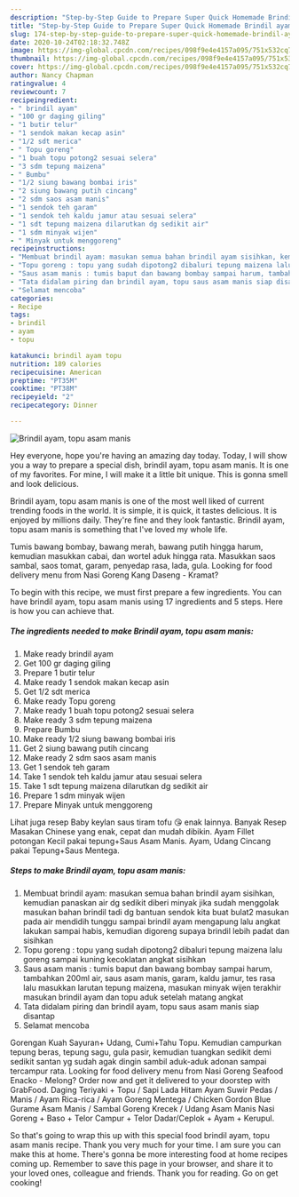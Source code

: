 ```yaml
---
description: "Step-by-Step Guide to Prepare Super Quick Homemade Brindil ayam, topu asam manis"
title: "Step-by-Step Guide to Prepare Super Quick Homemade Brindil ayam, topu asam manis"
slug: 174-step-by-step-guide-to-prepare-super-quick-homemade-brindil-ayam-topu-asam-manis
date: 2020-10-24T02:18:32.748Z
image: https://img-global.cpcdn.com/recipes/098f9e4e4157a095/751x532cq70/brindil-ayam-topu-asam-manis-foto-resep-utama.jpg
thumbnail: https://img-global.cpcdn.com/recipes/098f9e4e4157a095/751x532cq70/brindil-ayam-topu-asam-manis-foto-resep-utama.jpg
cover: https://img-global.cpcdn.com/recipes/098f9e4e4157a095/751x532cq70/brindil-ayam-topu-asam-manis-foto-resep-utama.jpg
author: Nancy Chapman
ratingvalue: 4
reviewcount: 7
recipeingredient:
- " brindil ayam"
- "100 gr daging giling"
- "1 butir telur"
- "1 sendok makan kecap asin"
- "1/2 sdt merica"
- " Topu goreng"
- "1 buah topu potong2 sesuai selera"
- "3 sdm tepung maizena"
- " Bumbu"
- "1/2 siung bawang bombai iris"
- "2 siung bawang putih cincang"
- "2 sdm saos asam manis"
- "1 sendok teh garam"
- "1 sendok teh kaldu jamur atau sesuai selera"
- "1 sdt tepung maizena dilarutkan dg sedikit air"
- "1 sdm minyak wijen"
- " Minyak untuk menggoreng"
recipeinstructions:
- "Membuat brindil ayam: masukan semua bahan brindil ayam sisihkan, kemudian panaskan air dg sedikit diberi minyak jika sudah menggolak masukan bahan brindil tadi dg bantuan sendok kita buat bulat2 masukan pada air mendidih tunggu sampai brindil ayam mengapung lalu angkat lakukan sampai habis, kemudian digoreng supaya brindil lebih padat dan sisihkan"
- "Topu goreng : topu yang sudah dipotong2 dibaluri tepung maizena lalu goreng sampai kuning kecoklatan angkat sisihkan"
- "Saus asam manis : tumis baput dan bawang bombay sampai harum, tambahkan 200ml air, saus asam manis, garam, kaldu jamur, tes rasa lalu masukkan larutan tepung maizena, masukan minyak wijen terakhir masukan brindil ayam dan topu aduk setelah matang angkat"
- "Tata didalam piring dan brindil ayam, topu saus asam manis siap disantap"
- "Selamat mencoba"
categories:
- Recipe
tags:
- brindil
- ayam
- topu

katakunci: brindil ayam topu 
nutrition: 189 calories
recipecuisine: American
preptime: "PT35M"
cooktime: "PT38M"
recipeyield: "2"
recipecategory: Dinner

---
```



![Brindil ayam, topu asam manis](https://img-global.cpcdn.com/recipes/098f9e4e4157a095/751x532cq70/brindil-ayam-topu-asam-manis-foto-resep-utama.jpg)

Hey everyone, hope you're having an amazing day today. Today, I will show you a way to prepare a special dish, brindil ayam, topu asam manis. It is one of my favorites. For mine, I will make it a little bit unique. This is gonna smell and look delicious.

Brindil ayam, topu asam manis is one of the most well liked of current trending foods in the world. It is simple, it is quick, it tastes delicious. It is enjoyed by millions daily. They're fine and they look fantastic. Brindil ayam, topu asam manis is something that I've loved my whole life.

Tumis bawang bombay, bawang merah, bawang putih hingga harum, kemudian masukkan cabai, dan wortel aduk hingga rata. Masukkan saos sambal, saos tomat, garam, penyedap rasa, lada, gula. Looking for food delivery menu from Nasi Goreng Kang Daseng - Kramat?


To begin with this recipe, we must first prepare a few ingredients. You can have brindil ayam, topu asam manis using 17 ingredients and 5 steps. Here is how you can achieve that.

<!--inarticleads1-->

##### The ingredients needed to make Brindil ayam, topu asam manis:

1. Make ready  brindil ayam
1. Get 100 gr daging giling
1. Prepare 1 butir telur
1. Make ready 1 sendok makan kecap asin
1. Get 1/2 sdt merica
1. Make ready  Topu goreng
1. Make ready 1 buah topu potong2 sesuai selera
1. Make ready 3 sdm tepung maizena
1. Prepare  Bumbu
1. Make ready 1/2 siung bawang bombai iris
1. Get 2 siung bawang putih cincang
1. Make ready 2 sdm saos asam manis
1. Get 1 sendok teh garam
1. Take 1 sendok teh kaldu jamur atau sesuai selera
1. Take 1 sdt tepung maizena dilarutkan dg sedikit air
1. Prepare 1 sdm minyak wijen
1. Prepare  Minyak untuk menggoreng


Lihat juga resep Baby keylan saus tiram tofu 😘 enak lainnya. Banyak Resep Masakan Chinese yang enak, cepat dan mudah dibikin. Ayam Fillet potongan Kecil pakai tepung+Saus Asam Manis. Ayam, Udang Cincang pakai Tepung+Saus Mentega. 

<!--inarticleads2-->

##### Steps to make Brindil ayam, topu asam manis:

1. Membuat brindil ayam: masukan semua bahan brindil ayam sisihkan, kemudian panaskan air dg sedikit diberi minyak jika sudah menggolak masukan bahan brindil tadi dg bantuan sendok kita buat bulat2 masukan pada air mendidih tunggu sampai brindil ayam mengapung lalu angkat lakukan sampai habis, kemudian digoreng supaya brindil lebih padat dan sisihkan
1. Topu goreng : topu yang sudah dipotong2 dibaluri tepung maizena lalu goreng sampai kuning kecoklatan angkat sisihkan
1. Saus asam manis : tumis baput dan bawang bombay sampai harum, tambahkan 200ml air, saus asam manis, garam, kaldu jamur, tes rasa lalu masukkan larutan tepung maizena, masukan minyak wijen terakhir masukan brindil ayam dan topu aduk setelah matang angkat
1. Tata didalam piring dan brindil ayam, topu saus asam manis siap disantap
1. Selamat mencoba


Gorengan Kuah Sayuran+ Udang, Cumi+Tahu Topu. Kemudian campurkan tepung beras, tepung sagu, gula pasir, kemudian tuangkan sedikit demi sedikit santan yg sudah agak dingin sambil aduk-aduk adonan sampai tercampur rata. Looking for food delivery menu from Nasi Goreng Seafood Enacko - Melong? Order now and get it delivered to your doorstep with GrabFood. Daging Teriyaki + Topu / Sapi Lada Hitam Ayam Suwir Pedas / Manis / Ayam Rica-rica / Ayam Goreng Mentega / Chicken Gordon Blue Gurame Asam Manis / Sambal Goreng Krecek / Udang Asam Manis Nasi Goreng + Baso + Telor Campur + Telor Dadar/Ceplok + Ayam + Kerupul. 

So that's going to wrap this up with this special food brindil ayam, topu asam manis recipe. Thank you very much for your time. I am sure you can make this at home. There's gonna be more interesting food at home recipes coming up. Remember to save this page in your browser, and share it to your loved ones, colleague and friends. Thank you for reading. Go on get cooking!
